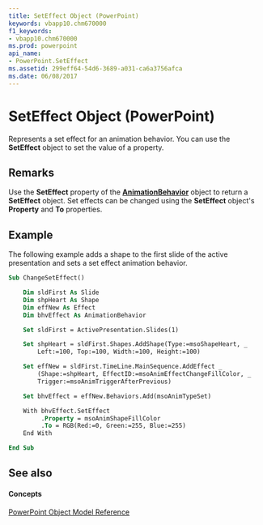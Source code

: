 ```yaml
---
title: SetEffect Object (PowerPoint)
keywords: vbapp10.chm670000
f1_keywords:
- vbapp10.chm670000
ms.prod: powerpoint
api_name:
- PowerPoint.SetEffect
ms.assetid: 299eff64-54d6-3689-a031-ca6a3756afca
ms.date: 06/08/2017
---
```



# SetEffect Object (PowerPoint)

Represents a set effect for an animation behavior. You can use the  **SetEffect** object to set the value of a property.


## Remarks

Use the  **SetEffect** property of the **[AnimationBehavior](PowerPoint.AnimationBehavior.md)** object to return a **SetEffect** object. Set effects can be changed using the **SetEffect** object's **Property** and **To** properties.


## Example

The following example adds a shape to the first slide of the active presentation and sets a set effect animation behavior.


```vb
Sub ChangeSetEffect()

    Dim sldFirst As Slide
    Dim shpHeart As Shape
    Dim effNew As Effect
    Dim bhvEffect As AnimationBehavior

    Set sldFirst = ActivePresentation.Slides(1)

    Set shpHeart = sldFirst.Shapes.AddShape(Type:=msoShapeHeart, _
        Left:=100, Top:=100, Width:=100, Height:=100)

    Set effNew = sldFirst.TimeLine.MainSequence.AddEffect _
        (Shape:=shpHeart, EffectID:=msoAnimEffectChangeFillColor, _
        Trigger:=msoAnimTriggerAfterPrevious)

    Set bhvEffect = effNew.Behaviors.Add(msoAnimTypeSet)

    With bhvEffect.SetEffect
         .Property = msoAnimShapeFillColor
         .To = RGB(Red:=0, Green:=255, Blue:=255)
    End With

End Sub
```


## See also


#### Concepts


[PowerPoint Object Model Reference](object-model-powerpoint-vba-reference.md)

